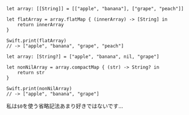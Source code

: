 <!-- title:Swift：省略記法を使わないflatMap，compactMap -->

```swift:flatMap
let array: [[String]] = [["apple", "banana"], ["grape", "peach"]]

let flatArray = array.flatMap { (innerArray) -> [String] in
    return innerArray
}

Swift.print(flatArray)
// -> ["apple", "banana", "grape", "peach"]
```

```swift:compactMap
let array: [String?] = ["apple", "banana", nil, "grape"]

let nonNilArray = array.compactMap { (str) -> String? in
    return str
}

Swift.print(nonNilArray)
// -> ["apple", "banana", "grape"]
```

私は`$0`を使う省略記法あまり好きではないです...
